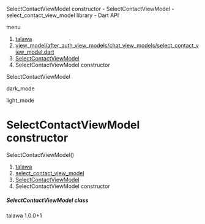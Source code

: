 




SelectContactViewModel constructor - SelectContactViewModel - select\_contact\_view\_model library - Dart API







menu

1. [talawa](../../index.html)
2. [view\_model/after\_auth\_view\_models/chat\_view\_models/select\_contact\_view\_model.dart](../../view_model_after_auth_view_models_chat_view_models_select_contact_view_model/view_model_after_auth_view_models_chat_view_models_select_contact_view_model-library.html)
3. [SelectContactViewModel](../../view_model_after_auth_view_models_chat_view_models_select_contact_view_model/SelectContactViewModel-class.html)
4. SelectContactViewModel constructor

SelectContactViewModel


dark\_mode

light\_mode




# SelectContactViewModel constructor


SelectContactViewModel()

 


1. [talawa](../../index.html)
2. [select\_contact\_view\_model](../../view_model_after_auth_view_models_chat_view_models_select_contact_view_model/view_model_after_auth_view_models_chat_view_models_select_contact_view_model-library.html)
3. [SelectContactViewModel](../../view_model_after_auth_view_models_chat_view_models_select_contact_view_model/SelectContactViewModel-class.html)
4. SelectContactViewModel constructor

##### SelectContactViewModel class





talawa
1.0.0+1







